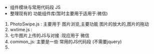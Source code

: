 * 组件模块与常用代码段 JS 
* 整理现有的 功能组件库(暂时主要用于适用于:微信)
 1. PhotoSwipe.js : 主要用于 图片浏览,主要功能 图片的放大的,图片的拖动
 2. wxtime.js : 
 3. 七牛图片上传的JS与对接 :现应用于 微信
 4. common_js: 主要是一些 常用的JS代码段 (不需要jquery)
 5. 